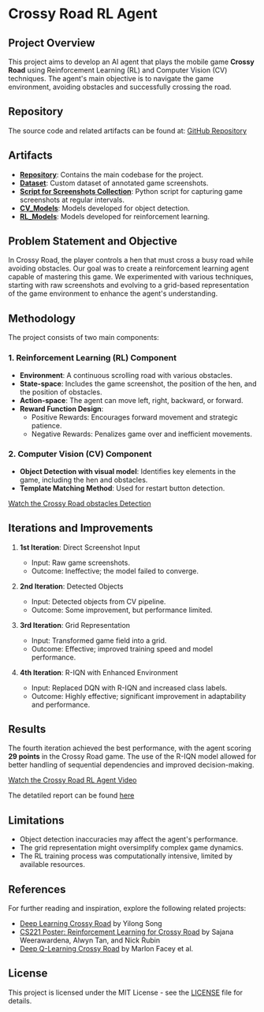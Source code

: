 # Crossy Road RL Agent  

## Project Overview  
This project aims to develop an AI agent that plays the mobile game **Crossy Road** using Reinforcement Learning (RL) and Computer Vision (CV) techniques. The agent's main objective is to navigate the game environment, avoiding obstacles and successfully crossing the road.  

## Repository  
The source code and related artifacts can be found at: [GitHub Repository](https://github.com/1kkiRen/PMLDL-Course-Project)  

## Artifacts  
- **[Repository](https://github.com/1kkiRen/Crossy-Road-Course-Project)**: Contains the main codebase for the project.  
- **[Dataset](https://github.com/1kkiRen/Crossy-Road-Course-Project/tree/cv-main/datasets/For_finetuning_yolov11)**: Custom dataset of annotated game screenshots.  
- **[Script for Screenshots Collection](https://github.com/1kkiRen/Crossy-Road-Course-Project/blob/main/screenshots_collector.py)**: Python script for capturing game screenshots at regular intervals.  
- **[CV_Models](https://github.com/1kkiRen/Crossy-Road-Course-Project/tree/cv-main/src/models)**: Models developed for object detection.  
- **[RL_Models](https://github.com/1kkiRen/Crossy-Road-Course-Project/tree/rl-main)**: Models developed for reinforcement learning.  

## Problem Statement and Objective  
In Crossy Road, the player controls a hen that must cross a busy road while avoiding obstacles. Our goal was to create a reinforcement learning agent capable of mastering this game. We experimented with various techniques, starting with raw screenshots and evolving to a grid-based representation of the game environment to enhance the agent's understanding.  

## Methodology  
The project consists of two main components:  

### 1. Reinforcement Learning (RL) Component  
- **Environment**: A continuous scrolling road with various obstacles.  
- **State-space**: Includes the game screenshot, the position of the hen, and the position of obstacles.  
- **Action-space**: The agent can move left, right, backward, or forward.  
- **Reward Function Design**:  
  - Positive Rewards: Encourages forward movement and strategic patience.  
  - Negative Rewards: Penalizes game over and inefficient movements.  

### 2. Computer Vision (CV) Component  
- **Object Detection with visual model**: Identifies key elements in the game, including the hen and obstacles.
- **Template Matching Method**: Used for restart button detection.

[Watch the Crossy Road obstacles Detection ](https://drive.google.com/file/d/1edZ-lxuQySawbTdM7cc1RcK6ALIzMCEx/preview)

## Iterations and Improvements  
1. **1st Iteration**: Direct Screenshot Input  
   - Input: Raw game screenshots.  
   - Outcome: Ineffective; the model failed to converge.  

2. **2nd Iteration**: Detected Objects  
   - Input: Detected objects from CV pipeline.  
   - Outcome: Some improvement, but performance limited.  

3. **3rd Iteration**: Grid Representation  
   - Input: Transformed game field into a grid.  
   - Outcome: Effective; improved training speed and model performance.  

4. **4th Iteration**: R-IQN with Enhanced Environment  
   - Input: Replaced DQN with R-IQN and increased class labels.  
   - Outcome: Highly effective; significant improvement in adaptability and performance.  

## Results  
The fourth iteration achieved the best performance, with the agent scoring **29 points** in the Crossy Road game. The use of the R-IQN model allowed for better handling of sequential dependencies and improved decision-making.  

[Watch the Crossy Road RL Agent Video](https://drive.google.com/file/d/1u5NwORIDgiYjUVQ0rwhrERhyxmoAB7RG/preview)

The detatiled report can be found [here](https://github.com/1kkiRen/Crossy-Road-Course-Project/blob/main/REPORT.pdf)


## Limitations  
- Object detection inaccuracies may affect the agent's performance.  
- The grid representation might oversimplify complex game dynamics.  
- The RL training process was computationally intensive, limited by available resources.  

## References  
For further reading and inspiration, explore the following related projects:  
- [Deep Learning Crossy Road](https://github.com/YilongSong/Deep-Learning-Crossy-Road) by Yilong Song  
- [CS221 Poster: Reinforcement Learning for Crossy Road](https://cs221.stanford.edu/posters/2021/Weerawardena_Tan_Rubin.pdf) by Sajana Weerawardena, Alwyn Tan, and Nick Rubin  
- [Deep Q-Learning Crossy Road](https://github.com/MarlonFacey/Deep-Q-Learning-Crossy-Road) by Marlon Facey et al.  

## License  
This project is licensed under the MIT License - see the [LICENSE](LICENSE) file for details.